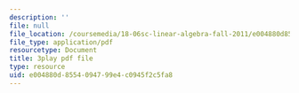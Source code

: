 ```yaml
---
description: ''
file: null
file_location: /coursemedia/18-06sc-linear-algebra-fall-2011/e004880d8554094799e4c0945f2c5fa8_srxexLishgY.pdf
file_type: application/pdf
resourcetype: Document
title: 3play pdf file
type: resource
uid: e004880d-8554-0947-99e4-c0945f2c5fa8
---
```

